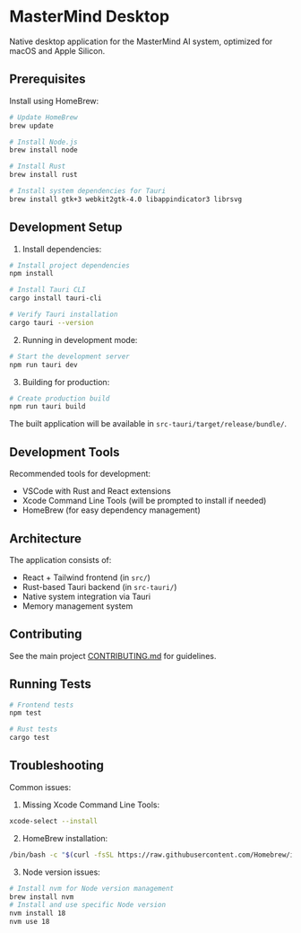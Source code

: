 # MasterMind Desktop

Native desktop application for the MasterMind AI system, optimized for macOS and Apple Silicon.

## Prerequisites

Install using HomeBrew:

```bash
# Update HomeBrew
brew update

# Install Node.js
brew install node

# Install Rust
brew install rust

# Install system dependencies for Tauri
brew install gtk+3 webkit2gtk-4.0 libappindicator3 librsvg
```

## Development Setup

1. Install dependencies:
```bash
# Install project dependencies
npm install

# Install Tauri CLI
cargo install tauri-cli

# Verify Tauri installation
cargo tauri --version
```

2. Running in development mode:
```bash
# Start the development server
npm run tauri dev
```

3. Building for production:
```bash
# Create production build
npm run tauri build
```

The built application will be available in `src-tauri/target/release/bundle/`.

## Development Tools

Recommended tools for development:
- VSCode with Rust and React extensions
- Xcode Command Line Tools (will be prompted to install if needed)
- HomeBrew (for easy dependency management)

## Architecture

The application consists of:
- React + Tailwind frontend (in `src/`)
- Rust-based Tauri backend (in `src-tauri/`)
- Native system integration via Tauri
- Memory management system

## Contributing

See the main project [CONTRIBUTING.md](../CONTRIBUTING.md) for guidelines.

## Running Tests

```bash
# Frontend tests
npm test

# Rust tests
cargo test
```

## Troubleshooting

Common issues:

1. Missing Xcode Command Line Tools:
```bash
xcode-select --install
```

2. HomeBrew installation:
```bash
/bin/bash -c "$(curl -fsSL https://raw.githubusercontent.com/Homebrew/install/HEAD/install.sh)"
```

3. Node version issues:
```bash
# Install nvm for Node version management
brew install nvm
# Install and use specific Node version
nvm install 18
nvm use 18
```